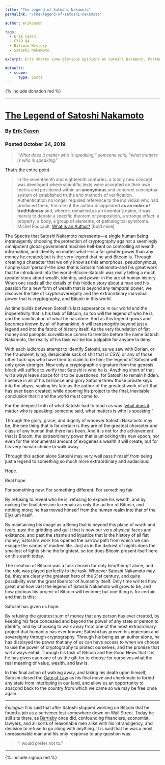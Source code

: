 ```yaml
---
title: "The Legend of Satoshi Nakamoto"
permalink: "/the-legend-of-satoshi-nakamoto" 

author: erikcason

tags:
  - Erik Cason
  - CY19 Q4
  - Bitcoin History
  - Satoshi Nakamoto

excerpt: Erik shares some glorious opinions on Satoshi Nakamoto. Posted October 24, 2019.

defaults:
  - scope:
      type: posts
---
```


{% include donation.md %}

***

# [The Legend of Satoshi Nakamoto](http://cryptosovereignty.org/legend-satoshi-nakamoto/)
### By [Erik Cason](https://twitter.com/Erikcason)
### Posted October 24, 2019

> “_What does it matter who is speaking,” someone said, “what matters is who is speaking_.”

That’s the entire point.

> In the seventeenth and eighteenth centuries, a totally new concept was developed where scientific texts were accepted on their own merits and positioned within an **anonymous** and coherent conceptual system of established truths and methods of verification. Authentication no longer required reference to the individual who had produced them; the role of the author disappeared **as an index of truthfulness** and, where it remained as an inventor’s name, it was merely to denote a specific theorem or proposition, a strange effect, a property, a body, a group of elements, or pathological syndrome. Michel Foucault, [What is an Author?](https://www.open.edu/openlearn/ocw/pluginfile.php/624849/mod_resource/content/1/a840_1_michel_foucault.pdf) \[bold mine\]

The Spectre that Satoshi Nakamoto represents — a single human being intransigently choosing the protection of cryptography against a seemingly omnipotent global government machine hell-bent on controlling all wealth, information, and identity no matter what — is a far greater power than any money he created; but is the very legend that he and Bitcoin is. Through creating a character that we only know as this amorphous, pseudonymous, nonphysical ‘person’–the idea that is Satoshi Nakamoto–and his great work that he introduced into the world–Bitcoin–Satoshi was really telling a much greater story about wealth, identity, and power in the arc of human history. When one reads all the details of this hidden story about a man and his passion for a new form of wealth that is beyond any temporal power; we discover the tale of cryptosovereignty and the extraordinary individual power that is cryptography, and Bitcoin in this world. 

As time builds between Satoshi’s last appearance in our world and the inoperetivity that is his task of Bitcoin; so too will the legend of who he is, and the ramification of what he has done. And as this legend grows and becomes known by all of humankind, it will transmogrify beyond just a legend and into the fabric of history itself. As the very foundation of fiat money and panoptic surveillance comes to tremble before the name Satoshi Nakamoto, the reality of his task will be too palpable for anyone to deny. 

With each ludicrous attempt to identify Satoshi, as we saw with Dorian, or the fraudulent, lying, despicable sack of shit that is CSW, or any of those other fuck-ups who have tried to claim to be him; the legend of Satoshi will only grow stronger. Now only a cryptographic signature from the genesis block will suffice to verify that Satoshi is who he is. Anything short of that will always leave space for it to be questioned, for Satoshi to remain hidden. I believe in all of his brilliance and glory Satoshi threw those private keys into the abyss, sealing his fate as the author of the greatest work of art that has ever been created; while dooming his project to the final, inevitable conclusion that it and the world must come to. 

For the deepest truth of what Satoshi had to teach us was ‘[what does it matter who is speaking, someone said, what matters is who is speaking.](https://www.open.edu/openlearn/ocw/pluginfile.php/624849/mod_resource/content/1/a840_1_michel_foucault.pdf)‘ 

Through the glory, grace, and dignity of whoever Satoshi Nakamoto may be, the one thing that is for certain is they are of the greatest character and class of any human that there has been. And it is not for the achievement that is Bitcoin, the extraordinary power that is unlocking this new epoch, nor even for the monumental amount of exogenesis wealth it will create; but for his very human choice to walk away. 

Through this action alone Satoshi may very well pass himself from being just a legend to something so much more extraordinary and audacious: 

Hope. 

Real hope. 

For something new. For something different. For something fair. 

By refusing to reveal who he is, refusing to expose his wealth, and by making the final decision to remain as only the author of Bitcoin, and nothing more; he has moved himself from the human realm into that of the Elysium itself. 

By maintaining his image as a Being that is beyond this place of wrath and tears, past the gridding and guilt that is now our very physical faces and existence, and past the shame and injustice that is the history of all fiat money; Satoshi’s work has opened the narrow path from which we can escape the camps of modren life. Just as in the darkest of nights does the smallest of lights shine the brightest, so too does Bitcoin present itself here on this earth today. 

The creation of Bitcoin was a task chosen for only him/them/it alone, and the role was played perfectly to the task. Whoever Satoshi Nakamoto may be, they are clearly the greatest hero of the 21st century, and quite possibility even the great liberator of humanity itself. Only time will tell how great and how vast the legend of Satoshi Nakamoto will grow to be, and how glorious his project of Bitcoin will become; but one thing is for certain and that is this: 

Satoshi has given us hope. 

By refusing the greatest sum of money that any person has ever created, by keeping his face concealed and beyond the power of any state or person to identify, and by choosing to walk away from one of the most extraordinary project that humanity has ever known; Satoshi has proven his imperium and sovereignty through cryptography. Through his being as an author alone, he has displayed the power that any of us can have access to when we choose to use the power of cryptography to protect ourselves, and the promise that will always entail. Through his task of Bitcoin and the Good News that it is, he has given each one of us the gift for to choose for ourselves what the real meaning of value, wealth, and law is. 

In this final action of walking away, and taking his death upon himself, Satoshi closed the [Gate of Law](https://www.kafka-online.info/before-the-law.html) as his final move and checkmate to forbid any state from interloping in our land, and allow us an opportunity to abscond back to the country from which we came so we may be free once again.

* * *

_Epilogue:_ It is said that after Satoshi stopped working on Bitcoin that he found a job as a scrivener lost somewhere down on Wall Street. Today he still sits there, as [Bartleby](http://moglen.law.columbia.edu/LCS/bartleby.pdf) once did, confounding financiers, economist, lawyers, and all sorts of reasonable men alike with his intransigency, and decision to refuse to go along with anything. It is said that he was a most unreasonable man and his only response to any question was:

> “I would prefer not to.”

***

{% include signup.md %}